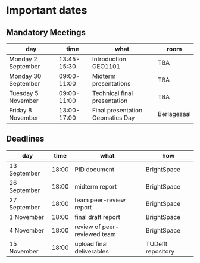 
# Important dates 

## Mandatory Meetings

|**day**|**time**|**what**|**room**|
|-------|--------|---------|--------|
| Monday  2 September | 13:45-15:30 | Introduction GEO1101  | TBA |            
| Monday 30 September | 09:00-11:00 | Midterm presentations | TBA |            
| Tuesday 5 November  | 09:00-11:00 | Technical final presentation | TBA |            
| Friday 8 November   | 13:00-17:00 | Final presentation Geomatics Day| Berlagezaal |            


## Deadlines

|**day**|**time**|**what**|**how**|
|-------|--------|--------|-------|
| 13 September | 18:00 | PID document                 | BrightSpace |
| 26 September | 18:00 | midterm report               | BrightSpace |
| 27 September | 18:00 | team peer-review report      | BrightSpace |
|  1  November | 18:00 | final draft report           | BrightSpace |
|  4  November | 18:00 | review of peer-reviewed team | BrightSpace |
| 15  November | 18:00 | upload final deliverables    | TUDelft repository | 
